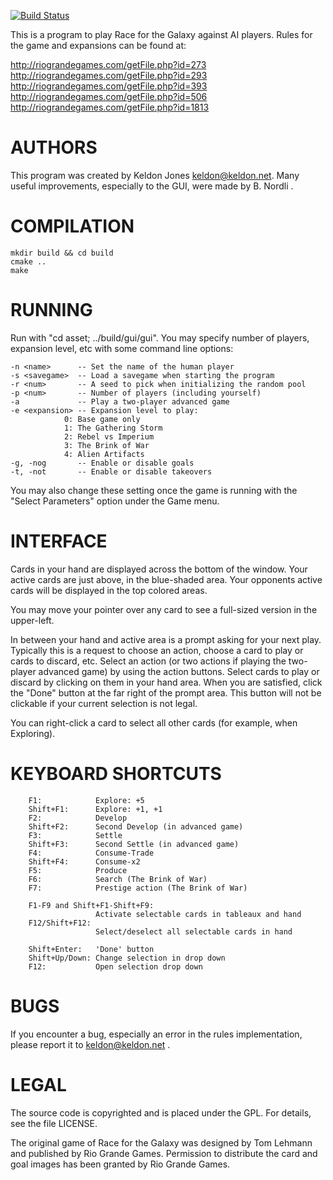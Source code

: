 [![Build Status](https://drone.io/github.com/Mizux/rftg/status.png)](https://drone.io/github.com/Mizux/rftg/latest)

This is a program to play Race for the Galaxy against AI players.  Rules
for the game and expansions can be found at:

http://riograndegames.com/getFile.php?id=273  
http://riograndegames.com/getFile.php?id=293  
http://riograndegames.com/getFile.php?id=393  
http://riograndegames.com/getFile.php?id=506  
http://riograndegames.com/getFile.php?id=1813  

AUTHORS
=======
This program was created by Keldon Jones <keldon@keldon.net>.  Many
useful improvements, especially to the GUI, were made by B. Nordli
<BGG user borgemik>.

COMPILATION
===========
	mkdir build && cd build
	cmake ..
	make

RUNNING
=======
Run with "cd asset; ../build/gui/gui". You may specify number of players, expansion level,
etc with some command line options:

	-n <name>      -- Set the name of the human player
	-s <savegame>  -- Load a savegame when starting the program
	-r <num>       -- A seed to pick when initializing the random pool
	-p <num>       -- Number of players (including yourself)
	-a             -- Play a two-player advanced game
	-e <expansion> -- Expansion level to play:
				0: Base game only
				1: The Gathering Storm
				2: Rebel vs Imperium
				3: The Brink of War
				4: Alien Artifacts
	-g, -nog       -- Enable or disable goals
	-t, -not       -- Enable or disable takeovers

You may also change these setting once the game is running with the
"Select Parameters" option under the Game menu.

INTERFACE
=========
Cards in your hand are displayed across the bottom of the window.  Your
active cards are just above, in the blue-shaded area.  Your opponents
active cards will be displayed in the top colored areas.

You may move your pointer over any card to see a full-sized version in
the upper-left.

In between your hand and active area is a prompt asking for your next
play.  Typically this is a request to choose an action, choose a card
to play or cards to discard, etc.  Select an action (or two actions if
playing the two-player advanced game) by using the action buttons.
Select cards to play or discard by clicking on them in your hand area.
When you are satisfied, click the "Done" button at the far right of the
prompt area.  This button will not be clickable if your current
selection is not legal.

You can right-click a card to select all other cards (for example, when
Exploring).

KEYBOARD SHORTCUTS
==================
        F1:            Explore: +5
        Shift+F1:      Explore: +1, +1
        F2:            Develop
        Shift+F2:      Second Develop (in advanced game)
        F3:            Settle
        Shift+F3:      Second Settle (in advanced game)
        F4:            Consume-Trade
        Shift+F4:      Consume-x2
        F5:            Produce
        F6:            Search (The Brink of War)
        F7:            Prestige action (The Brink of War)

        F1-F9 and Shift+F1-Shift+F9:
                       Activate selectable cards in tableaux and hand
        F12/Shift+F12:
                       Select/deselect all selectable cards in hand

        Shift+Enter:   'Done' button
        Shift+Up/Down: Change selection in drop down
        F12:           Open selection drop down

BUGS
====
If you encounter a bug, especially an error in the rules implementation,
please report it to keldon@keldon.net .

LEGAL
=====
The source code is copyrighted and is placed under the GPL.  For details,
see the file LICENSE.

The original game of Race for the Galaxy was designed by Tom Lehmann and
published by Rio Grande Games.  Permission to distribute the card and
goal images has been granted by Rio Grande Games.

